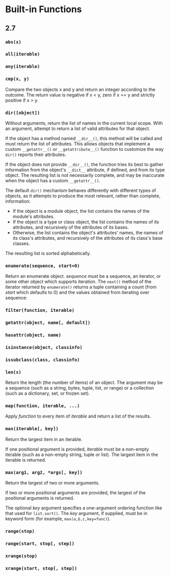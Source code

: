 # Built-in Functions

## 2.7

### `abs(x)`

### `all(iterable)`

### `any(iterable)`

### `cmp(x, y)`

Compare the two objects x and y and return an integer according to the outcome.
The return value is negative if x < y, zero if x == y and strictly positive if x > y.

### `dir([object])`

Without arguments, return the list of names in the current local scope.
With an argument, attempt to return a list of valid attributes for that object.

If the object has a method named `__dir__()`, this method will be called and must return the list of attributes.
This allows objects that implement a custom `__getattr__()` or `__getattribute__()` function to customize the way `dir()` reports their attributes.

If the object does not provide `__dir__()`, the function tries its best to gather information from the object's `__dict__` attribute, if defined, and from its type object.
The resulting list is not necessarily complete, and may be inaccurate when the object has a custom `__getattr__()`.

The default `dir()` mechanism behaves differently with different types of objects, as it attempts to produce the most relevant, rather than complete, information:
* If the object is a module object, the list contains the names of the module's attributes.
* If the object is a type or class object, the list contains the names of its attributes, and recursively of the attributes of its bases.
* Otherwise, the list contains the object's attributes' names, the names of its class's attributes, and recursively of the attributes of its class's base classes.

The resulting list is sorted alphabetically.

### `enumerate(sequence, start=0)`

Return an enumerate object.
*sequence* must be a sequence, an iterator, or some other object which supports iteration.
The `next()` method of the iterator returned by `enumerate()` returns a tuple containing a count (from *start* which defaults to 0) and the values obtained from iterating over sequence:

### `filter(function, iterable)`

### `getattr(object, name[, default])`

### `hasattr(object, name)`

### `isinstance(object, classinfo)`

### `issubclass(class, classinfo)`

### `len(s)`

Return the length (the number of items) of an object.
The argument may be a sequence (such as a string, bytes, tuple, list, or range) or a collection (such as a dictionary, set, or frozen set).

### `map(function, iterable, ...)`

Apply *function* to every item of *iterable* and return a list of the results.

### `max(iterable[, key])`

Return the largest item in an iterable.

If one positional argument is provided, *iterable* must be a non-empty iterable (such as a non-empty string, tuple or list).
The largest item in the iterable is returned.

### `max(arg1, arg2, *args[, key])`

Return the largest of two or more arguments.

If two or more positional arguments are provided, the largest of the positional arguments is returned.

The optional *key* argument specifies a one-argument ordering function like that used for `list.sort()`.
The *key* argument, if supplied, must be in keyword form (for example, `max(a,b,c,key=func)`).

### `range(stop)`

### `range(start, stop[, step])`

### `xrange(stop)`

### `xrange(start, stop[, step])`
